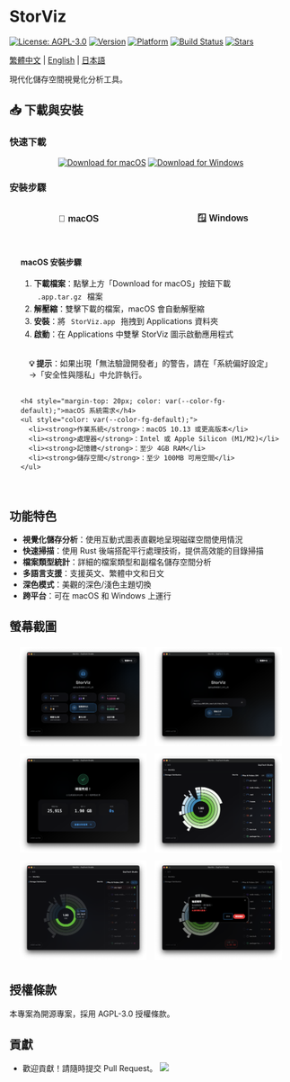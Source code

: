 # StorViz

[![License: AGPL-3.0](https://img.shields.io/badge/License-AGPL--3.0-blue.svg)](https://opensource.org/licenses/AGPL-3.0)
[![Version](https://img.shields.io/badge/version-1.0.0--rc.3-green.svg)](https://github.com/ExpTechTW/StorViz/releases)
[![Platform](https://img.shields.io/badge/platform-macOS%20%7C%20Windows-lightgrey.svg)](https://github.com/ExpTechTW/StorViz/releases)
[![Build Status](https://github.com/ExpTechTW/StorViz/workflows/CI%20Build%20Check/badge.svg)](https://github.com/ExpTechTW/StorViz/actions)
[![Stars](https://img.shields.io/github/stars/ExpTechTW/StorViz?style=social)](https://github.com/ExpTechTW/StorViz)

[繁體中文](README.md) | [English](README.en.md) | [日本語](README.ja.md)

現代化儲存空間視覺化分析工具。

## 📥 下載與安裝

### 快速下載

<div align="center">

[![Download for macOS](https://img.shields.io/badge/Download-macOS-black?style=for-the-badge&logo=apple)](https://github.com/ExpTechTW/StorViz/releases/latest/download/StorViz_universal.app.tar.gz)
[![Download for Windows](https://img.shields.io/badge/Download-Windows-blue?style=for-the-badge&logo=windows)](https://github.com/ExpTechTW/StorViz/releases/latest/download/StorViz_1.0.0-rc.3_x64-setup.exe)

</div>

### 安裝步驟

<div style="margin: 20px 0;">
  <div style="display: flex; border-bottom: 2px solid var(--color-border-default); margin-bottom: 20px;">
    <button onclick="showTab('macos')" id="macos-tab" style="flex: 1; padding: 12px 20px; border: none; background: var(--color-accent-emphasis); color: var(--color-fg-on-emphasis); cursor: pointer; font-size: 16px; font-weight: bold; border-radius: 8px 8px 0 0; margin-right: 5px;">🍎 macOS</button>
    <button onclick="showTab('windows')" id="windows-tab" style="flex: 1; padding: 12px 20px; border: none; background: var(--color-btn-bg); color: var(--color-fg-default); cursor: pointer; font-size: 16px; font-weight: bold; border-radius: 8px 8px 0 0; margin-left: 5px;">🪟 Windows</button>
  </div>
  
  <div id="macos-content" style="display: block; padding: 20px; background: var(--color-canvas-subtle); border-radius: 0 0 8px 8px; border: 1px solid var(--color-border-default);">
    <h4 style="margin-top: 0; color: var(--color-fg-default);">macOS 安裝步驟</h4>
    <ol style="line-height: 1.6; color: var(--color-fg-default);">
      <li><strong>下載檔案</strong>：點擊上方「Download for macOS」按鈕下載 <code style="background: var(--color-neutral-muted); color: var(--color-fg-default); padding: 2px 6px; border-radius: 4px;">.app.tar.gz</code> 檔案</li>
      <li><strong>解壓縮</strong>：雙擊下載的檔案，macOS 會自動解壓縮</li>
      <li><strong>安裝</strong>：將 <code style="background: var(--color-neutral-muted); color: var(--color-fg-default); padding: 2px 6px; border-radius: 4px;">StorViz.app</code> 拖拽到 Applications 資料夾</li>
      <li><strong>啟動</strong>：在 Applications 中雙擊 StorViz 圖示啟動應用程式</li>
    </ol>
    <div style="background: var(--color-accent-subtle); padding: 15px; border-radius: 6px; margin-top: 15px; border-left: 4px solid var(--color-accent-emphasis);">
      <strong style="color: var(--color-fg-default);">💡 提示</strong><span style="color: var(--color-fg-muted);">：如果出現「無法驗證開發者」的警告，請在「系統偏好設定」→「安全性與隱私」中允許執行。</span>
    </div>
    
    <h4 style="margin-top: 20px; color: var(--color-fg-default);">macOS 系統需求</h4>
    <ul style="color: var(--color-fg-default);">
      <li><strong>作業系統</strong>：macOS 10.13 或更高版本</li>
      <li><strong>處理器</strong>：Intel 或 Apple Silicon (M1/M2)</li>
      <li><strong>記憶體</strong>：至少 4GB RAM</li>
      <li><strong>儲存空間</strong>：至少 100MB 可用空間</li>
    </ul>
  </div>
  
  <div id="windows-content" style="display: none; padding: 20px; background: var(--color-canvas-subtle); border-radius: 0 0 8px 8px; border: 1px solid var(--color-border-default);">
    <h4 style="margin-top: 0; color: var(--color-fg-default);">Windows 安裝步驟</h4>
    <ol style="line-height: 1.6; color: var(--color-fg-default);">
      <li><strong>下載檔案</strong>：點擊上方「Download for Windows」按鈕下載 <code style="background: var(--color-neutral-muted); color: var(--color-fg-default); padding: 2px 6px; border-radius: 4px;">.exe</code> 安裝程式</li>
      <li><strong>執行安裝</strong>：雙擊下載的安裝程式</li>
      <li><strong>安裝精靈</strong>：按照安裝精靈的指示完成安裝</li>
      <li><strong>啟動</strong>：從開始選單或桌面捷徑啟動 StorViz</li>
    </ol>
    <div style="background: var(--color-success-subtle); padding: 15px; border-radius: 6px; margin-top: 15px; border-left: 4px solid var(--color-success-emphasis);">
      <strong style="color: var(--color-fg-default);">💡 提示</strong><span style="color: var(--color-fg-muted);">：如果 Windows Defender 顯示警告，請選擇「更多資訊」→「仍要執行」。</span>
    </div>
    
    <h4 style="margin-top: 20px; color: var(--color-fg-default);">Windows 系統需求</h4>
    <ul style="color: var(--color-fg-default);">
      <li><strong>作業系統</strong>：Windows 10 或更高版本</li>
      <li><strong>架構</strong>：x64 (64-bit)</li>
      <li><strong>記憶體</strong>：至少 4GB RAM</li>
      <li><strong>儲存空間</strong>：至少 100MB 可用空間</li>
    </ul>
  </div>
</div>

<script>
function showTab(tabName) {
  // 隱藏所有內容
  document.getElementById('macos-content').style.display = 'none';
  document.getElementById('windows-content').style.display = 'none';
  
  // 重置所有按鈕樣式
  document.getElementById('macos-tab').style.background = 'var(--color-btn-bg)';
  document.getElementById('macos-tab').style.color = 'var(--color-fg-default)';
  document.getElementById('windows-tab').style.background = 'var(--color-btn-bg)';
  document.getElementById('windows-tab').style.color = 'var(--color-fg-default)';
  
  // 顯示選中的內容
  document.getElementById(tabName + '-content').style.display = 'block';
  
  // 高亮選中的按鈕
  document.getElementById(tabName + '-tab').style.background = 'var(--color-accent-emphasis)';
  document.getElementById(tabName + '-tab').style.color = 'var(--color-fg-on-emphasis)';
}
</script>

## 功能特色

- **視覺化儲存分析**：使用互動式圖表直觀地呈現磁碟空間使用情況
- **快速掃描**：使用 Rust 後端搭配平行處理技術，提供高效能的目錄掃描
- **檔案類型統計**：詳細的檔案類型和副檔名儲存空間分析
- **多語言支援**：支援英文、繁體中文和日文
- **深色模式**：美觀的深色/淺色主題切換
- **跨平台**：可在 macOS 和 Windows 上運行

## 螢幕截圖

<div align="center">

<img src="images/zh/image1.png" alt="主介面" width="45%" style="margin: 5px;">
<img src="images/zh/image2.png" alt="檔案類型統計" width="45%" style="margin: 5px;">

<img src="images/zh/image3.png" alt="目錄結構" width="45%" style="margin: 5px;">
<img src="images/zh/image4.png" alt="深色模式" width="45%" style="margin: 5px;">

<img src="images/zh/image5.png" alt="多語言支援" width="45%" style="margin: 5px;">
<img src="images/zh/image6.png" alt="進階分析" width="45%" style="margin: 5px;">

</div>

## 授權條款

本專案為開源專案，採用 AGPL-3.0 授權條款。

## 貢獻

- 歡迎貢獻！請隨時提交 Pull Request。
  <a href="https://github.com/exptechtw/StorViz/graphs/contributors"><img src="https://contrib.rocks/image?repo=exptechtw/StorViz" ></a>
